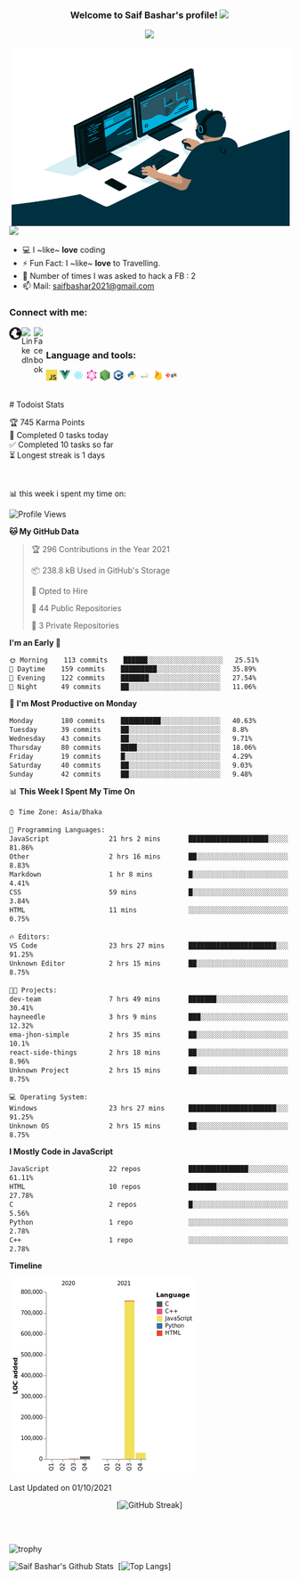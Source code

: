 <h3 align="center">
  Welcome to Saif Bashar's profile!
  <img src="https://media.giphy.com/media/hvRJCLFzcasrR4ia7z/giphy.gif" width="28">
</h3>
<p align="center">
  <a href="https://github.com/saifbashar"><img src="https://readme-typing-svg.herokuapp.com/?lines=Full-stack%20web%20and%20app%20developer;Self-taught%20UI%2FUX%20Designer;2%2B%20years%20of%20coding%20experience;Always%20learning%20new%20things&center=true&width=380&height=45"></a>
</p>


<img align="right" alt="GIF" src="https://raw.githubusercontent.com/saifbashar/saifbashar/main/code.gif" width="500" height="320" />

  
![](https://komarev.com/ghpvc/?username=saifbashar&color=green&style=flat-square&label=PROFILE+VIEWS)



  
  

- 💻 I ~like~ **love** coding
- ⚡ Fun Fact: I ~like~ **love** to Travelling.
- 🏅 Number of times I was asked to hack a FB : 2
- 📫 Mail: saifbashar2021@gmail.com

 
<!-- - Usesless Stats:
 👯 I have successfully worked on production level projects regarding android, web and backend.
currently perfecting my skills with ReactJS and Android MVVM Architecture.


-->
 ### Connect with me:

[<img align="left" alt="" width="22px" src="https://raw.githubusercontent.com/iconic/open-iconic/master/svg/globe.svg" />][website]
[<img align="left" alt="LinkedIn" width="22px" src="https://cdn.jsdelivr.net/npm/simple-icons@v3/icons/linkedin.svg" />][linkedin]
[<img align="left" alt="Facebook" width="22px" src="https://cdn.jsdelivr.net/npm/simple-icons@v3/icons/facebook.svg" />][facebook]


<br /> 


 ### Language and tools:

<code><img height="20" src="https://raw.githubusercontent.com/github/explore/80688e429a7d4ef2fca1e82350fe8e3517d3494d/topics/javascript/javascript.png"></code>
<code><img height="20" src="https://raw.githubusercontent.com/github/explore/80688e429a7d4ef2fca1e82350fe8e3517d3494d/topics/vue/vue.png"></code>
<code><img height="20" src="https://raw.githubusercontent.com/github/explore/80688e429a7d4ef2fca1e82350fe8e3517d3494d/topics/react/react.png"></code>
<code><img height="20" src="https://raw.githubusercontent.com/github/explore/5c058a388828bb5fde0bcafd4bc867b5bb3f26f3/topics/graphql/graphql.png"></code>
<code><img height="20" src="https://raw.githubusercontent.com/github/explore/80688e429a7d4ef2fca1e82350fe8e3517d3494d/topics/nodejs/nodejs.png"></code>
<code><img height="20" src="https://raw.githubusercontent.com/github/explore/80688e429a7d4ef2fca1e82350fe8e3517d3494d/topics/cpp/cpp.png"></code>
<code><img height="20" src="https://raw.githubusercontent.com/github/explore/80688e429a7d4ef2fca1e82350fe8e3517d3494d/topics/python/python.png"></code>
<code><img height="20" src="https://raw.githubusercontent.com/github/explore/80688e429a7d4ef2fca1e82350fe8e3517d3494d/topics/mysql/mysql.png"></code>
<code><img height="20" src="https://raw.githubusercontent.com/github/explore/80688e429a7d4ef2fca1e82350fe8e3517d3494d/topics/firebase/firebase.png"></code>
<code><img height="20" src="https://raw.githubusercontent.com/github/explore/80688e429a7d4ef2fca1e82350fe8e3517d3494d/topics/git/git.png"></code>

  
  


<br />
# Todoist Stats

<!-- TODO-IST:START -->
🏆  745 Karma Points           
🌸  Completed 0 tasks today           
✅  Completed 10 tasks so far           
⏳  Longest streak is 1 days
<!-- TODO-IST:END -->
<br />

📊 this week i spent my time on:
<br />

<!--START_SECTION:waka-->
![Profile Views](http://img.shields.io/badge/Profile%20Views-2-blue)

**🐱 My GitHub Data** 

> 🏆 296 Contributions in the Year 2021
 > 
> 📦 238.8 kB Used in GitHub's Storage 
 > 
> 💼 Opted to Hire
 > 
> 📜 44 Public Repositories 
 > 
> 🔑 3 Private Repositories  
 > 
**I'm an Early 🐤** 

```text
🌞 Morning    113 commits    ██████░░░░░░░░░░░░░░░░░░░   25.51% 
🌆 Daytime    159 commits    █████████░░░░░░░░░░░░░░░░   35.89% 
🌃 Evening    122 commits    ███████░░░░░░░░░░░░░░░░░░   27.54% 
🌙 Night      49 commits     ██░░░░░░░░░░░░░░░░░░░░░░░   11.06%

```
📅 **I'm Most Productive on Monday** 

```text
Monday       180 commits    ██████████░░░░░░░░░░░░░░░   40.63% 
Tuesday      39 commits     ██░░░░░░░░░░░░░░░░░░░░░░░   8.8% 
Wednesday    43 commits     ██░░░░░░░░░░░░░░░░░░░░░░░   9.71% 
Thursday     80 commits     ████░░░░░░░░░░░░░░░░░░░░░   18.06% 
Friday       19 commits     █░░░░░░░░░░░░░░░░░░░░░░░░   4.29% 
Saturday     40 commits     ██░░░░░░░░░░░░░░░░░░░░░░░   9.03% 
Sunday       42 commits     ██░░░░░░░░░░░░░░░░░░░░░░░   9.48%

```


📊 **This Week I Spent My Time On** 

```text
⌚︎ Time Zone: Asia/Dhaka

💬 Programming Languages: 
JavaScript               21 hrs 2 mins       ████████████████████░░░░░   81.86% 
Other                    2 hrs 16 mins       ██░░░░░░░░░░░░░░░░░░░░░░░   8.83% 
Markdown                 1 hr 8 mins         █░░░░░░░░░░░░░░░░░░░░░░░░   4.41% 
CSS                      59 mins             █░░░░░░░░░░░░░░░░░░░░░░░░   3.84% 
HTML                     11 mins             ░░░░░░░░░░░░░░░░░░░░░░░░░   0.75%

🔥 Editors: 
VS Code                  23 hrs 27 mins      ██████████████████████░░░   91.25% 
Unknown Editor           2 hrs 15 mins       ██░░░░░░░░░░░░░░░░░░░░░░░   8.75%

🐱‍💻 Projects: 
dev-team                 7 hrs 49 mins       ███████░░░░░░░░░░░░░░░░░░   30.41% 
hayneedle                3 hrs 9 mins        ███░░░░░░░░░░░░░░░░░░░░░░   12.32% 
ema-jhon-simple          2 hrs 35 mins       ██░░░░░░░░░░░░░░░░░░░░░░░   10.1% 
react-side-things        2 hrs 18 mins       ██░░░░░░░░░░░░░░░░░░░░░░░   8.96% 
Unknown Project          2 hrs 15 mins       ██░░░░░░░░░░░░░░░░░░░░░░░   8.75%

💻 Operating System: 
Windows                  23 hrs 27 mins      ██████████████████████░░░   91.25% 
Unknown OS               2 hrs 15 mins       ██░░░░░░░░░░░░░░░░░░░░░░░   8.75%

```

**I Mostly Code in JavaScript** 

```text
JavaScript               22 repos            ███████████████░░░░░░░░░░   61.11% 
HTML                     10 repos            ███████░░░░░░░░░░░░░░░░░░   27.78% 
C                        2 repos             █░░░░░░░░░░░░░░░░░░░░░░░░   5.56% 
Python                   1 repo              ░░░░░░░░░░░░░░░░░░░░░░░░░   2.78% 
C++                      1 repo              ░░░░░░░░░░░░░░░░░░░░░░░░░   2.78%

```


**Timeline**

![Chart not found](https://raw.githubusercontent.com/saifbashar/saifbashar/main/charts/bar_graph.png) 


 Last Updated on 01/10/2021
<!--END_SECTION:waka-->

<div align="center">
  

[![GitHub Streak](https://github-readme-streak-stats.herokuapp.com?user=saifbashar&theme=synthwave)]
  </div>
  
<br /><br />



  ![trophy](https://github-profile-trophy.vercel.app/?username=saifbashar&theme=juicyfresh&no-frame=true&row=1&&margin-w=20&no-bg=true)

  
<img align="left" alt="Saif Bashar's Github Stats" src="https://github-readme-stats.vercel.app/api?username=saifbashar&show_icons=true" />    &nbsp;
[![Top Langs](https://github-readme-stats.vercel.app/api/top-langs?username=saifbashar&count_private=true&show_icons=true)]
  </div>

  



[website]: https://saifbashar.wordpress.com/
[facebook]: https://www.facebook.com/yepitssaif/
[linkedin]:https://www.linkedin.com/in/saifbashar/
<br/>
<br/>


